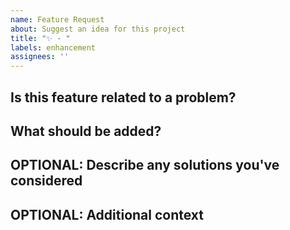 ```yaml
---
name: Feature Request
about: Suggest an idea for this project
title: "✨ - "
labels: enhancement
assignees: ''
---
```


## Is this feature related to a problem?  
<!-- What problem exists within EZ-Template for this feature to help? -->
<!-- Eg. "I'm always frustrated when I have to spend hours manually tuning PID" -->

## What should be added?
<!-- What should be added to EZ-Template? -->
<!-- Eg. "Autonomous PID tuning" -->

## OPTIONAL: Describe any solutions you've considered
<!-- Feel free to go more in-depth here about how you'd like the solution implemented -->
<!-- Eg. "The Ziegler-Nichols method of automatic PID tuning seems best because..." -->

## OPTIONAL: Additional context
<!-- Images, code, videos.  Anything you think will help us implement this feature -->